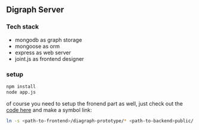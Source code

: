 ## Digraph Server

### Tech stack

-  mongodb as graph storage
-  mongoose as orm
-  express as web server
-  joint.js as frontend designer

### setup

```sh
npm install
node app.js
```

of course you need to setup the fronend part as well, just check out the [code here](https://github.com/abruzzi/diagraph-prototype) and make a symbol link:

```sh
ln -s <path-to-frontend>/diagraph-prototype/* <path-to-backend>public/
```
